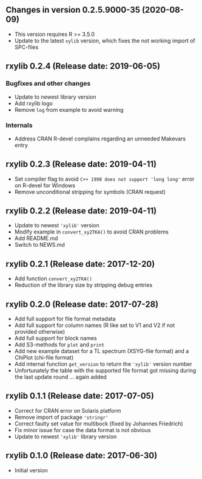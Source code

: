




<!-- NEWS.md was auto-generated by NEWS.Rmd. Please DO NOT edit by hand!-->

## Changes in version 0.2.5.9000-35 (2020-08-09)

  - This version requires R \>= 3.5.0
  - Update to the latest `xylib` version, which fixes the not working
    import of SPC-files

## rxylib 0.2.4 (Release date: 2019-06-05)

### Bugfixes and other changes

  - Update to newest library version
  - Add rxylib logo
  - Remove `log` from example to avoid warning

### Internals

  - Address CRAN R-devel complains regarding an unneeded Makevars entry

## rxylib 0.2.3 (Release date: 2019-04-11)

  - Set compiler flag to avoid `C++ 1998 does not support 'long long'`
    error on R-devel for Windows
  - Remove unconditional stripping for symbols (CRAN request)

## rxylib 0.2.2 (Release date: 2019-04-11)

  - Update to newest `'xylib'` version
  - Modify example in `convert_xy2TKA()` to avoid CRAN problems
  - Add README.md
  - Switch to NEWS.md

## rxylib 0.2.1 (Release date: 2017-12-20)

  - Add function `convert_xy2TKA()`
  - Reduction of the library size by stripping debug entries

## rxylib 0.2.0 (Release date: 2017-07-28)

  - Add full support for file format metadata
  - Add full support for column names (R like set to V1 and V2 if not
    provided otherwise)
  - Add full support for block names
  - Add S3-methods for `plot` and `print`
  - Add new example dataset for a TL spectrum (XSYG-file format) and a
    ChiPlot (chi-file format)
  - Add internal function `get_version` to return the `'xylib'` version
    number
  - Unfortunately the table with the supported file format got missing
    during the last update round … again added

## rxylib 0.1.1 (Release date: 2017-07-05)

  - Correct for CRAN error on Solaris platform
  - Remove import of package `'stringr'`
  - Correct faulty set value for multibock (fixed by Johannes Friedrich)
  - Fix minor issue for case the data format is not obvious
  - Update to newest `'xylib'` library version

## rxylib 0.1.0 (Release date: 2017-06-30)

  - Initial version
